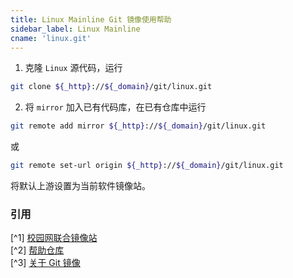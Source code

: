 ```yaml
---
title: Linux Mainline Git 镜像使用帮助
sidebar_label: Linux Mainline
cname: 'linux.git'
---
```


1. 克隆 `Linux` 源代码，运行

```bash varcode
git clone ${_http}://${_domain}/git/linux.git
```

2. 将 `mirror` 加入已有代码库，在已有仓库中运行

```bash varcode
git remote add mirror ${_http}://${_domain}/git/linux.git
```

或

```bash varcode
git remote set-url origin ${_http}://${_domain}/git/linux.git
```

将默认上游设置为当前软件镜像站。

### 引用

[^1] [校园网联合镜像站](https://mirrors.cernet.edu.cn/about)  
[^2] [帮助仓库](https://github.com/mirrorz-org/mirrorz-help)  
[^3] [关于 Git 镜像](https://hustmirror.cn/docs/about-git)  